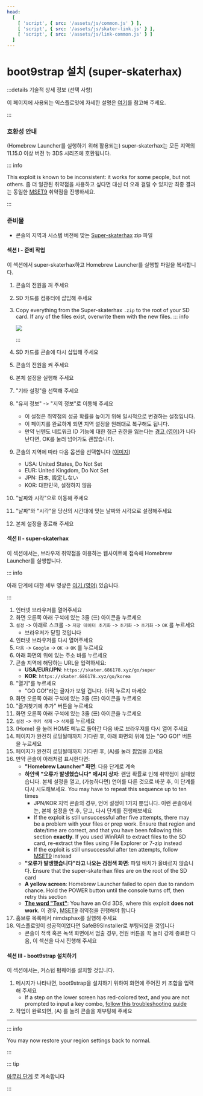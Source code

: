 ```yaml
---
head:
  [
    [ 'script', { src: '/assets/js/common.js' } ],
    [ 'script', { src: '/assets/js/skater-link.js' } ],
    [ 'script', { src: '/assets/js/link-common.js' } ]
  ]
---
```


# boot9strap 설치 (super-skaterhax)

:::details 기술적 상세 정보 (선택 사항)

이 페이지에 사용되는 익스플로잇에 자세한 설명은 [여기](https://github.com/zoogie/super-skaterhax)를 참고해 주세요.

:::

### 호환성 안내

(Homebrew Launcher를 실행하기 위해 활용되는) super-skaterhax는 모든 지역의 11.15.0 이상 버전 뉴 3DS 시리즈에 호환됩니다.

::: info

This exploit is known to be inconsistent: it works for some people, but not others. 좀 더 일관된 취약점을 사용하고 싶다면 대신 더 오래 걸릴 수 있지만 최종 결과는 동일한 [MSET9](installing-boot9strap-\(mset9\)) 취약점을 진행하세요.

:::

### 준비물

- 콘솔의 지역과 시스템 버전에 맞는 [Super-skaterhax](https://skater.nintendohomebrew.com) zip 파일

#### 섹션 I - 준비 작업

이 섹션에서 super-skaterhax하고 Homebrew Launcher를 실행할 파일을 복사합니다.

1. 콘솔의 전원을 꺼 주세요

2. SD 카드를 컴퓨터에 삽입해 주세요

3. Copy everything from the Super-skaterhax `.zip` to the root of your SD card. If any of the files exist, overwrite them with the new files.
    ::: info

    ![](/images/screenshots/skaterhax/skater-root-layout.png)

    :::

4. SD 카드를 콘솔에 다시 삽입해 주세요

5. 콘솔의 전원을 켜 주세요

6. 본체 설정을 실행해 주세요

7. "기타 설정"을 선택해 주세요

8. "유저 정보" -> "지역 정보"로 이동해 주세요
    - 이 설정은 취약점의 성공 확률을 높이기 위해 일시적으로 변경하는 설정입니다.
    - 이 페이지를 완료하게 되면 지역 설정을 원래대로 복구해도 됩니다.
    - 만약 닌텐도 네트워크 ID 기능에 대한 접근 권한을 잃는다는 [경고 (영어)](/images/screenshots/skaterhax/country-change-notice.png)가 나타난다면, OK를 눌러 넘어가도 괜찮습니다.

9. 콘솔의 지역에 따라 다음 옵션을 선택합니다 ([이미지](/images/screenshots/skaterhax/skater-lang.png))
    - USA: United States, Do Not Set
    - EUR: United Kingdom, Do Not Set
    - JPN: 日本, 設定しない
    - KOR: 대한민국, 설정하지 않음

10. "날짜와 시각"으로 이동해 주세요

11. "날짜"와 "시각"을 당신의 시간대에 맞는 날짜와 시각으로 설정해주세요

12. 본체 설정을 종료해 주세요

#### 섹션 II - super-skaterhax

이 섹션에서는, 브라우저 취약점을 이용하는 웹사이트에 접속해 Homebrew Launcher를 실행합니다.

::: info

아래 단계에 대한 세부 영상은 [여기 (영어)](https://www.youtube.com/watch?v=DEcZB72vJts) 있습니다.

:::

1. 인터넷 브라우저를 열어주세요
2. 화면 오른쪽 아래 구석에 있는 3줄 (☰) 아이콘을 누르세요
3. `설정` -> 아래로 스크롤 -> `저장 데이터 초기화` -> `초기화` -> `초기화` -> `OK` 를 누르세요
    - 브라우저가 닫힐 것입니다
4. 인터넷 브라우저를 다시 열어주세요
5. `다음` -> `Google` -> `OK` -> `OK` 를 누르세요
6. 아래 화면의 위에 있는 주소 바를 누르세요
7. 콘솔 지역에 해당하는 URL을 입력하세요:
    - **USA/EUR/JPN**: `https://skater.686178.xyz/go/super`
    - **KOR**: `https://skater.686178.xyz/go/korea`
8. "열기"를 누르세요
    - "GO GO!"라는 글자가 보일 겁니다. 아직 누르지 마세요
9. 화면 오른쪽 아래 구석에 있는 3줄 (☰) 아이콘을 누르세요
10. "즐겨찾기에 추가" 버튼을 누르세요
11. 화면 오른쪽 아래 구석에 있는 3줄 (☰) 아이콘을 누르세요
12. `설정` -> `쿠키 삭제` -> `삭제`를 누르세요
13. (Home) 을 눌러 HOME 메뉴로 돌아간 다음 바로 브라우저를 다시 열어 주세요
14. 페이지가 완전히 로딩될때까지 기다린 후, 아래 화면의 위에 있는 "GO GO!" 버튼을 누르세요
15. 페이지가 완전히 로딩될때까지 기다린 후, (A)를 눌러 [팝업](/images/screenshots/skaterhax/skater-popup.png)을 끄세요
16. 만약 콘솔이 아래처럼 표시한다면:
    - **"Homebrew Launcher" 화면**: 다음 단계로 계속
    - **하얀색 "오류가 발생했습니다" 메시지 상자**: 랜덤 확률로 인해 취약점이 실패했습니다. 본체 설정을 열고, (가능하다면) 언어를 다른 것으로 바꾼 후, 이 단계를 다시 시도해보세요. You may have to repeat this sequence up to ten times
        - JPN/KOR 지역 콘솔의 경우, 언어 설정이 1가지 뿐입니다. 이런 콘솔에서는, 본체 설정을 연 후, 닫고, 다시 단계를 진행해보세요
        - If the exploit is still unsuccessful after five attempts, there may be a problem with your files or prep work. Ensure that region and date/time are correct, and that you have been following this section **exactly**. If you used WinRAR to extract files to the SD card, re-extract the files using File Explorer or 7-zip instead
        - If the exploit is still unsuccessful after ten attempts, follow [MSET9](installing-boot9strap-\(mset9\)) instead
    - **"오류가 발생했습니다"라고 나오는 검정색 화면**: 파일 배치가 올바르지 않습니다. Ensure that the super-skaterhax files are on the root of the SD card
    - **A yellow screen**: Homebrew Launcher failed to open due to random chance. Hold the POWER button until the console turns off, then retry this section
    - **[The word "Text"](/images/screenshots/skaterhax/skater-old3ds.png)**: You have an Old 3DS, where this exploit **does not work**. 이 경우, [MSET9](installing-boot9strap-\(mset9\)) 취약점을 진행해야 합니다
17. 홈브류 목록에서 nimdsphax를 실행해 주세요
18. 익스플로잇이 성공적이었다면 SafeB9SInstaller로 부팅되었을 것입니다
    - 콘솔이 적색 혹은 녹색 화면에서 멈출 경우, 전원 버튼을 꾹 눌러 강제 종료한 다음, 이 섹션을 다시 진행해 주세요

#### 섹션 III - boot9strap 설치하기

이 섹션에서는, 커스텀 펌웨어를 설치할 것입니다.

1. 메시지가 나타나면, boot9strap을 설치하기 위하여 화면에 주어진 키 조합을 입력해 주세요
    - If a step on the lower screen has red-colored text, and you are not prompted to input a key combo, [follow this troubleshooting guide](troubleshooting-super-skaterhax)
2. 작업이 완료되면, (A) 를 눌려 콘솔을 재부팅해 주세요

<!--@include: ./_include/configure-luma3ds.md -->

<!--@include: ./_include/luma3ds-installed-note.md -->

___

::: info

You may now restore your region settings back to normal.

:::

::: tip

[마무리 단계](finalizing-setup) 로 계속합니다

:::

